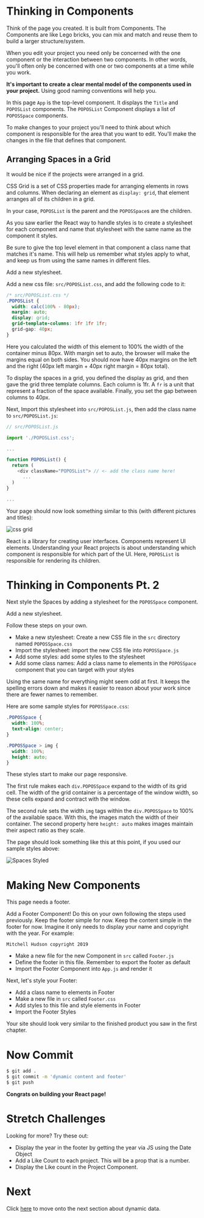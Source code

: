 # Thinking in Components

Think of the page you created. It is built from Components. The Components are like Lego bricks, you can mix and match and reuse them to build a larger structure/system.

When you edit your project you need only be concerned with the one component or the interaction between two components. In other words, you'll often only be concerned with one or two components at a time while you work.

**It's important to create a clear mental model of the components used in your project.** Using good naming conventions will help you.

In this page `App` is the top-level component. It displays the `Title` and `POPOSList` components. The `POPOSList` Component displays a list of `POPOSSpace` components.

To make changes to your project you'll need to think about which component is responsible for the area that you want to edit. You'll make the changes in the file that defines that component.

## Arranging Spaces in a Grid

It would be nice if the projects were arranged in a grid.

CSS Grid is a set of CSS properties made for arranging elements in rows and columns. When declaring an element as `display: grid`, that element arranges all of its children in a grid.

In your case, `POPOSList` is the parent and the `POPOSSpace`s are the children.

As you saw earlier the React way to handle styles is to create a stylesheet for each component and name that stylesheet with the same name as the component it styles.

Be sure to give the top level element in that component a class name that matches it's name. This will help us remember what styles apply to what, and keep us from using the same names in different files.

Add a new stylesheet.

Add a new css file: `src/POPOSList.css`, and add the following code to it:

```css
/* src/POPOSList.css */
.POPOSList {
  width: calc(100% - 80px);
  margin: auto;
  display: grid;
  grid-template-columns: 1fr 1fr 1fr;
  grid-gap: 40px;
}
```

Here you calculated the width of this element to 100% the width of the container minus 80px. With margin set to auto, the browser will make the margins equal on both sides. You should now have 40px margins on the left and the right (40px left margin + 40px right margin = 80px total).

To display the spaces in a grid, you defined the display as grid, and then gave the grid three template columns. Each column is 1fr. A `fr` is a unit that represent a fraction of the space available. Finally, you set the gap between columns to 40px.

Next, Import this stylesheet into `src/POPOSList.js`, then add the class name to `src/POPOSList.js`:

```js
// src/POPOSList.js

import './POPOSList.css';

...

function POPOSList() {
  return (
    <div className="POPOSList"> // <- add the class name here!
      ...
  )
}

...
```

Your page should now look something similar to this (with different pictures and titles):

![css grid](./assets/css-grid.png)

React is a library for creating user interfaces. Components represent UI elements. Understanding your React projects is about understanding which component is responsible for which part of the UI. Here, `POPOSList` is responsible for rendering its children.

# Thinking in Components Pt. 2

Next style the Spaces by adding a stylesheet for the `POPOSSpace` component.

Add a new stylesheet.

Follow these steps on your own.

- Make a new stylesheet: Create a new CSS file in the `src` directory named `POPOSSpace.css`
- Import the stylesheet: import the new CSS file into `POPOSSpace.js`
- Add some styles: add some styles to the stylesheet
- Add some class names: Add a class name to elements in the `POPOSSpace` component that you can target with your styles

Using the same name for everything might seem odd at first. It keeps the spelling errors down and makes it easier to reason about your work since there are fewer names to remember.

Here are some sample styles for `POPOSSpace.css`:

```CSS
.POPOSSpace {
  width: 100%;
  text-align: center;
}

.POPOSSpace > img {
  width: 100%;
  height: auto;
}
```

These styles start to make our page responsive.

The first rule makes each `div.POPOSSpace` expand to the width of its grid cell. The width of the grid container is a percentage of the window width, so these cells expand and contract with the window.

The second rule sets the width `img` tags within the `div.POPOSSpace` to 100% of the available space. With this, the images match the width of their container. The second property here `height: auto` makes images maintain their aspect ratio as they scale.

The page should look something like this at this point, if you used our sample styles above:

![Spaces Styled](assets/spaces-styled.png)

# Making New Components

This page needs a footer.

Add a Footer Component! Do this on your own following the steps used previously. Keep the footer simple for now. Keep the content simple in the footer for now. Imagine it only needs to display your name and copyright with the year. For example:

`Mitchell Hudson copyright 2019`

- Make a new file for the new Component in `src` called `Footer.js`
- Define the footer in this file. Remember to export the footer as default
- Import the Footer Component into `App.js` and render it

Next, let's style your Footer:

- Add a class name to elements in Footer
- Make a new file in `src` called `Footer.css`
- Add styles to this file and style elements in Footer
- Import the Footer Styles

Your site should look very similar to the finished product you saw in the first chapter.

# Now Commit

```bash
$ git add .
$ git commit -m 'dynamic content and footer'
$ git push
```

**Congrats on building your React page!**

# Stretch Challenges

Looking for more? Try these out:

- Display the year in the footer by getting the year via JS using the Date Object
- Add a Like Count to each project. This will be a prop that is a number.
- Display the Like count in the Project Component.

# Next

Click [here](../P04-Dynamic-Data/) to move onto the next section about dynamic data.
